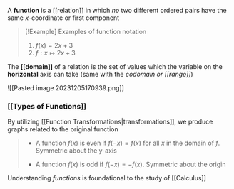A **function** is a [[relation]] in which *no* two different ordered pairs have the same  $x$-coordinate or first component

> [!Example] Examples of function notation
> 1. $f(x)=2x+3$
> 2. $f: x \mapsto 2x+3$


The **[[domain]]** of a relation is the set of values which the variable on the **horizontal** axis can take (same with the *codomain or [[range]]*)

![[Pasted image 20231205170939.png]]
### [[Types of Functions]]

By utilizing [[Function Transformations|transformations]], we produce graphs related to the original function

> - A function $f(x)$ is even if $f(-x)=f(x)$ for all $x$ in the domain of $f$. Symmetric about the y-axis
> 
> - A function $f(x)$ is odd if $f(-x)=-f(x)$. Symmetric about the origin

Understanding *functions* is foundational to the study of [[Calculus]]